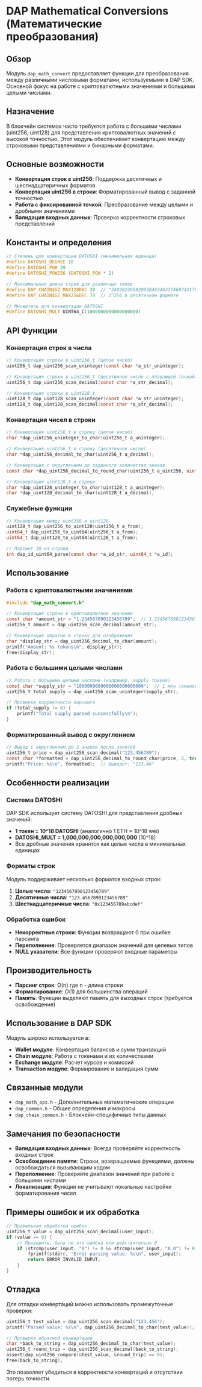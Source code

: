 # DAP Mathematical Conversions (Математические преобразования)

## Обзор

Модуль `dap_math_convert` предоставляет функции для преобразования между различными числовыми форматами, используемыми в DAP SDK. Основной фокус на работе с криптовалютными значениями и большими целыми числами.

## Назначение

В блокчейн системах часто требуется работа с большими числами (uint256, uint128) для представления криптовалютных значений с высокой точностью. Этот модуль обеспечивает конвертацию между строковыми представлениями и бинарными форматами.

## Основные возможности

- **Конвертация строк в uint256**: Поддержка десятичных и шестнадцатеричных форматов
- **Конвертация uint256 в строки**: Форматированный вывод с заданной точностью
- **Работа с фиксированной точкой**: Преобразование между целыми и дробными значениями
- **Валидация входных данных**: Проверка корректности строковых представлений

## Константы и определения

```c
// Степень для конвертации DATOSHI (минимальная единица)
#define DATOSHI_DEGREE 18
#define DATOSHI_POW 39
#define DATOSHI_POW256 (DATOSHI_POW * 2)

// Максимальная длина строк для различных типов
#define DAP_CHAIN$SZ_MAX128DEC 39  // "340282366920938463463374607431768211455"
#define DAP_CHAIN$SZ_MAX256DEC 78  // 2^256 в десятичном формате

// Множитель для конвертации DATOSHI
#define DATOSHI_MULT UINT64_C(1000000000000000000)
```

## API Функции

### Конвертация строк в числа

```c
// Конвертация строки в uint256_t (целое число)
uint256_t dap_uint256_scan_uninteger(const char *a_str_uninteger);

// Конвертация строки в uint256_t (десятичное число с плавающей точкой)
uint256_t dap_uint256_scan_decimal(const char *a_str_decimal);

// Конвертация строки в uint128_t
uint128_t dap_uint128_scan_uninteger(const char *a_str_uninteger);
uint128_t dap_uint128_scan_decimal(const char *a_str_decimal);
```

### Конвертация чисел в строки

```c
// Конвертация uint256_t в строку (целое число)
char *dap_uint256_uninteger_to_char(uint256_t a_uninteger);

// Конвертация uint256_t в строку (десятичное число)
char *dap_uint256_decimal_to_char(uint256_t a_decimal);

// Конвертация с округлением до заданного количества знаков
const char *dap_uint256_decimal_to_round_char(uint256_t a_uint256, uint8_t a_digits_after_point, bool is_round);

// Конвертация uint128_t в строки
char *dap_uint128_uninteger_to_char(uint128_t a_uninteger);
char *dap_uint128_decimal_to_char(uint128_t a_decimal);
```

### Служебные функции

```c
// Конвертация между uint256 и uint128
uint128_t dap_uint256_to_uint128(uint256_t a_from);
uint64_t dap_uint256_to_uint64(uint256_t a_from);
uint64_t dap_uint128_to_uint64(uint128_t a_from);

// Парсинг ID из строки
int dap_id_uint64_parse(const char *a_id_str, uint64_t *a_id);
```

## Использование

### Работа с криптовалютными значениями

```c
#include "dap_math_convert.h"

// Конвертация строки в криптовалютное значение
const char *amount_str = "1.234567890123456789";  // 1.234567890123456789 токенов
uint256_t amount = dap_uint256_scan_decimal(amount_str);

// Конвертация обратно в строку для отображения
char *display_str = dap_uint256_decimal_to_char(amount);
printf("Amount: %s tokens\n", display_str);
free(display_str);
```

### Работа с большими целыми числами

```c
// Работа с большими целыми числами (например, supply токена)
const char *supply_str = "1000000000000000000000000";  // 1 млн токенов с 18 decimals
uint256_t total_supply = dap_uint256_scan_uninteger(supply_str);

// Проверка корректности парсинга
if (total_supply != 0) {
    printf("Total supply parsed successfully\n");
}
```

### Форматированный вывод с округлением

```c
// Вывод с округлением до 2 знаков после запятой
uint256_t price = dap_uint256_scan_decimal("123.456789");
const char *formatted = dap_uint256_decimal_to_round_char(price, 2, true);
printf("Price: %s\n", formatted);  // Выведет: "123.46"
```

## Особенности реализации

### Система DATOSHI

DAP SDK использует систему DATOSHI для представления дробных значений:

- **1 токен = 10^18 DATOSHI** (аналогично 1 ETH = 10^18 wei)
- **DATOSHI_MULT = 1,000,000,000,000,000,000** (10^18)
- Все дробные значения хранятся как целые числа в минимальных единицах

### Форматы строк

Модуль поддерживает несколько форматов входных строк:

1. **Целые числа**: `"1234567890123456789"`
2. **Десятичные числа**: `"123.4567890123456789"`
3. **Шестнадцатеричные числа**: `"0x123456789abcdef"`

### Обработка ошибок

- **Некорректные строки**: Функции возвращают 0 при ошибке парсинга
- **Переполнение**: Проверяется диапазон значений для целевых типов
- **NULL указатели**: Все функции проверяют входные параметры

## Производительность

- **Парсинг строк**: O(n) где n - длина строки
- **Форматирование**: O(1) для большинства операций
- **Память**: Функции выделяют память для выходных строк (требуется освобождение)

## Использование в DAP SDK

Модуль широко используется в:

- **Wallet модуле**: Конвертация балансов и сумм транзакций
- **Chain модуле**: Работа с токенами и их количествами
- **Exchange модуле**: Расчет курсов и комиссий
- **Transaction модуле**: Формирование и валидация сумм

## Связанные модули

- `dap_math_ops.h` - Дополнительные математические операции
- `dap_common.h` - Общие определения и макросы
- `dap_chain_common.h` - Блокчейн-специфичные типы данных

## Замечания по безопасности

- **Валидация входных данных**: Всегда проверяйте корректность входных строк
- **Освобождение памяти**: Строки, возвращаемые функциями, должны освобождаться вызывающим кодом
- **Переполнение**: Проверяйте диапазон значений при работе с большими числами
- **Локализация**: Функции не учитывают локальные настройки форматирования чисел

## Примеры ошибок и их обработка

```c
// Правильная обработка ошибок
uint256_t value = dap_uint256_scan_decimal(user_input);
if (value == 0) {
    // Проверить, была ли это ошибка или действительно 0
    if (strcmp(user_input, "0") != 0 && strcmp(user_input, "0.0") != 0) {
        fprintf(stderr, "Error parsing value: %s\n", user_input);
        return ERROR_INVALID_INPUT;
    }
}
```

## Отладка

Для отладки конвертаций можно использовать промежуточные проверки:

```c
uint256_t test_value = dap_uint256_scan_decimal("123.456");
printf("Parsed value: %s\n", dap_uint256_decimal_to_char(test_value));

// Проверка обратной конвертации
char *back_to_string = dap_uint256_decimal_to_char(test_value);
uint256_t round_trip = dap_uint256_scan_decimal(back_to_string);
assert(dap_uint256_compare(&test_value, &round_trip) == 0);
free(back_to_string);
```

Это позволяет убедиться в корректности конвертаций и отсутствии потерь точности.

